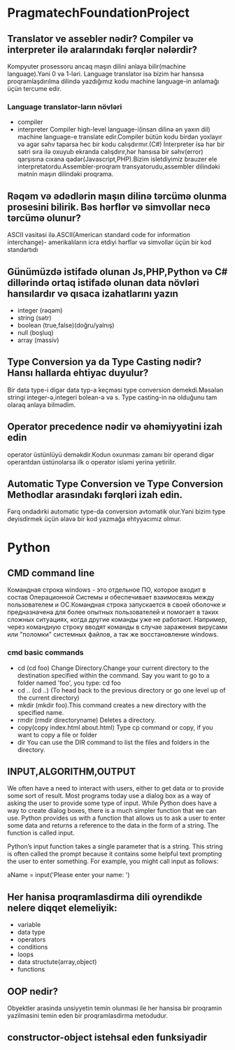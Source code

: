 # PragmatechFoundationProject

## Translator ve assebler nədir? Compiler və interpreter ilə aralarındakı fərqlər nələrdir?
Kompyuter prosessoru ancaq maşın dilini anlaya bilir(machine language).Yəni 0 və 1-ləri.
Language translator isə bizim hər hansısa proqramlaşdırılma dilində yazdığımız kodu machine language-in anlamağı üçün tercume edir.
### Language translator-ların növləri
- compiler
- interpreter
Compiler high-level language-i(insan dilinə ən yaxın dil) machine language-e translate edir.Compiler bütün kodu birdən yoxlayır və agər səhv taparsa hec bir kodu calışdırmır.(C#)
İnterpreter isə hər bir sətri sıra ilə oxuyub ekranda calışdırır,hər hansısa bir səhv(error) qarşısına cıxana qədər(Javascript,PHP).Bizim isletdiyimiz brauzer ele interpretatordu.Assembler-proqram transyatorudu,assembler dilindəki mətnin maşın dilindəki proqrama.

## Rəqəm və ədədlərin maşın dilinə tərcümə olunma prosesini bilirik. Bəs hərflər və simvollar necə tərcümə olunur?
ASCII vasitəsi ilə.ASCII(American standard code for information interchange)- amerikalıların icra etdiyi hərflər və simvollar üçün bir kod standartıdı 


## Günümüzdə istifadə olunan Js,PHP,Python və C# dillərində ortaq istifadə olunan data növləri hansılardır və qısaca izahatlarını yazın

- integer (rəqəm)
- string (sətr)
- boolean (true,false)(doğru/yalnış)
- null (boşluq)
- array (massiv)

## Type Conversion ya da Type Casting nədir? Hansı hallarda ehtiyac duyulur?

Bir data type-i digər data typ-a keçməsi type conversion demekdi.Məsələn stringi integer-ə,integeri bolean-ə və s.
Type casting-in nə olduğunu tam olaraq anlaya bilmədim.

## Operator precedence nədir və əhəmiyyətini izah edin
operator üstünlüyü deməkdir.Kodun oxunması zamanı bir operand digər operantdan üstünolarsa ilk o operator isləmi yerinə yetirilir. 

## Automatic Type Conversion ve Type Conversion Methodlar arasındakı fərqləri izah edin.

Fərq ondadırki automatic type-da conversion avtomatik olur.Yəni bizim type deyisdirmek üçün əlavə bir kod yazmağa ehtyyacımız olmur.

# Python

## CMD command line

Командная строка windows - это отдельное ПО, которое входит в состав Операционной Системы и обеспечивает взаимосвязь между пользователем и ОС.Командная строка запускается в своей оболочке и предназначена для более опытных пользователей и помогает в таких сложных ситуациях, когда другие команды уже не работают. Например, через командную строку вводят команды в случае заражения вирусами или "поломки" системных файлов, а так же восстановление windows.

### cmd basic commands
- cd (cd foo)
Change Directory.Change your current directory to the destination specified within the command. Say you want to go to a folder named 'foo', you type: cd foo
- cd .. (cd ..)
(To head back to the previous directory or go one level up of the current directory)
- mkdir (mkdir foo).This command creates a new directory with the specified name.
- rmdir (rmdir directoryname) Deletes a directory.
- copy(copy index.html about.html) Type cp command or copy, if you want to copy a file or folder
- dir You can use the DIR command to list the files and folders in the directory.

## INPUT,ALGORITHM,OUTPUT

We often have a need to interact with users, either to get data or to provide some sort of result. Most programs today use a dialog box as a way of asking the user to provide some type of input. While Python does have a way to create dialog boxes, there is a much simpler function that we can use. Python provides us with a function that allows us to ask a user to enter some data and returns a reference to the data in the form of a string. The function is called input.

Python’s input function takes a single parameter that is a string. This string is often called the prompt because it contains some helpful text prompting the user to enter something. For example, you might call input as follows:

aName = input('Please enter your name: ')

## Her hanisa proqramlasdirma dili oyrendikde nelere diqqet elemeliyik:

- variable
- data type
- operators
- conditions
- loops
- data structute(array,object)
- functions

## OOP nedir?
Obyektler arasinda unsiyyetin temin olunmasi ile her hansisa bir proqramin yazilmasini temin eden bir proqramlasdirma metodudur.

## constructor-object istehsal eden funksiyadir


